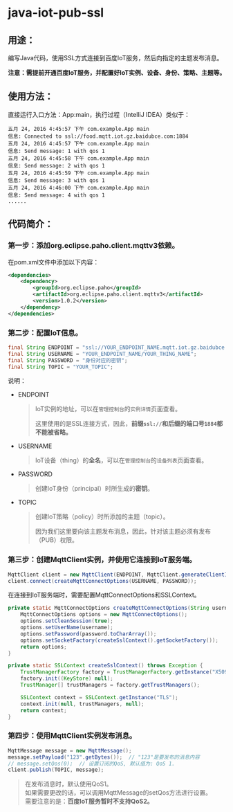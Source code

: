# java-iot-pub-ssl

## 用途：

编写Java代码，使用SSL方式连接到百度IoT服务，然后向指定的主题发布消息。

**注意：需提前开通百度IoT服务，并配置好IoT实例、设备、身份、策略、主题等。**

## 使用方法：

直接运行入口方法：App:main，执行过程（IntelliJ IDEA）类似于：

```
五月 24, 2016 4:45:57 下午 com.example.App main
信息: Connected to ssl://food.mqtt.iot.gz.baidubce.com:1884
五月 24, 2016 4:45:57 下午 com.example.App main
信息: Send message: 1 with qos 1
五月 24, 2016 4:45:58 下午 com.example.App main
信息: Send message: 2 with qos 1
五月 24, 2016 4:45:59 下午 com.example.App main
信息: Send message: 3 with qos 1
五月 24, 2016 4:46:00 下午 com.example.App main
信息: Send message: 4 with qos 1
......
```

## 代码简介：

### 第一步：添加org.eclipse.paho.client.mqttv3依赖。

在pom.xml文件中添加以下内容：

```xml
<dependencies>
    <dependency>
        <groupId>org.eclipse.paho</groupId>
        <artifactId>org.eclipse.paho.client.mqttv3</artifactId>
        <version>1.0.2</version>
    </dependency>
</dependencies>
```

### 第二步：配置IoT信息。

```java
final String ENDPOINT = "ssl://YOUR_ENDPOINT_NAME.mqtt.iot.gz.baidubce.com:1884";
final String USERNAME = "YOUR_ENDPOINT_NAME/YOUR_THING_NAME";
final String PASSWORD = "身份对应的密钥";
final String TOPIC = "YOUR_TOPIC";
```

说明：

* ENDPOINT

    > IoT实例的地址，可以在`管理控制台`的`实例详情`页面查看。
    >
    > 这里使用的是SSL连接方式，因此，**前缀`ssl://`和后缀的端口号`1884`都不能被省略。**

* USERNAME

    > IoT设备（thing）的**全名**，可以在`管理控制台`的`设备列表`页面查看。
    
* PASSWORD

    > 创建IoT身份（principal）时所生成的**密钥**。

* TOPIC

    > 创建IoT策略（policy）时所添加的主题（topic）。
    >
    > 因为我们这里要向该主题发布消息，因此，针对该主题必须有发布（PUB）权限。

### 第三步：创建MqttClient实例，并使用它连接到IoT服务端。

```java
MqttClient client = new MqttClient(ENDPOINT, MqttClient.generateClientId());
client.connect(createMqttConnectOptions(USERNAME, PASSWORD));
```

在连接到IoT服务端时，需要配置MqttConnectOptions和SSLContext。

```java
private static MqttConnectOptions createMqttConnectOptions(String username, String password) throws Exception {
    MqttConnectOptions options = new MqttConnectOptions();
    options.setCleanSession(true);
    options.setUserName(username);
    options.setPassword(password.toCharArray());
    options.setSocketFactory(createSslContext().getSocketFactory());
    return options;
}
```

```java
private static SSLContext createSslContext() throws Exception {
    TrustManagerFactory factory = TrustManagerFactory.getInstance("X509");
    factory.init((KeyStore) null);
    TrustManager[] trustManagers = factory.getTrustManagers();

    SSLContext context = SSLContext.getInstance("TLS");
    context.init(null, trustManagers, null);
    return context;
}
```

### 第四步：使用MqttClient实例发布消息。

```java
MqttMessage message = new MqttMessage();
message.setPayload("123".getBytes());  // "123"是要发布的消息内容
// message.setQos(0);  // 设置订阅的QoS, 默认值为: QoS 1.
client.publish(TOPIC, message);
```

> 在发布消息时，默认使用QoS1。  
> 如果需要更改的话，可以调用MqttMessage的setQos方法进行设置。  
> 需要注意的是：**百度IoT服务暂时不支持QoS2。**